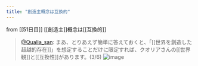 ```yaml
---
title: "創造主概念は互換的"
---
```


from [[51日目]]
[[創造主]]概念は[[互換的]]
> [@Qualia_san](https://twitter.com/Qualia_san/status/1603933523043577856?s=20&t=5bew2-7hOjoSR-NXZVJP0A): まあ、とりあえず簡単に答えておくと、「[[世界を創造した超越的存在]]」を想定することだけに限定すれば、クオリアさんの[[世界観]]と[[互換性]]があります。(3/6)
> ![image](https://pbs.twimg.com/media/FkJQHOHacAAG1lB.png)
